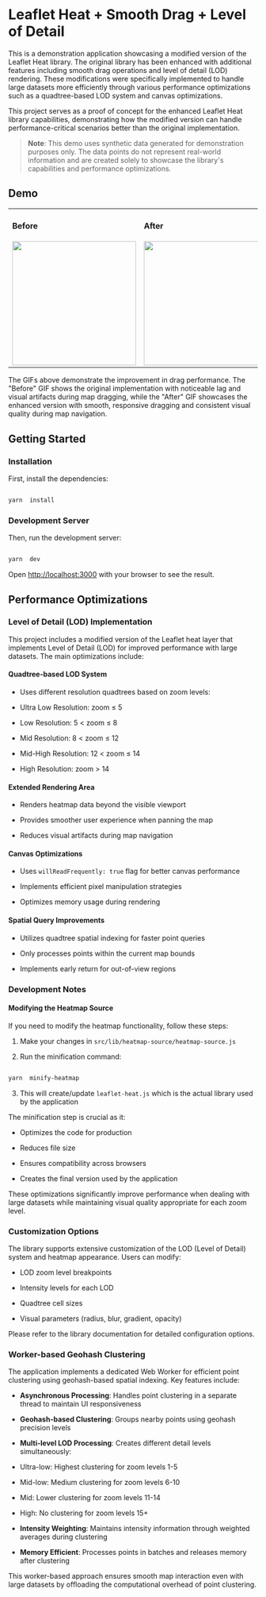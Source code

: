 
# Leaflet Heat + Smooth Drag + Level of Detail

  

This is a demonstration application showcasing a modified version of the Leaflet Heat library. The original library has been enhanced with additional features including smooth drag operations and level of detail (LOD) rendering. These modifications were specifically implemented to handle large datasets more efficiently through various performance optimizations such as a quadtree-based LOD system and canvas optimizations.

  

This project serves as a proof of concept for the enhanced Leaflet Heat library capabilities, demonstrating how the modified version can handle performance-critical scenarios better than the original implementation.

  

> **Note**: This demo uses synthetic data generated for demonstration purposes only. The data points do not represent real-world information and are created solely to showcase the library's capabilities and performance optimizations.

  

## Demo


<table>

<tr>

<td>

<h4>Before</h4>

<img  src="https://firebasestorage.googleapis.com/v0/b/opalloo.appspot.com/o/LeafletHeatSmooth%2Fbefore.gif?alt=media&token=99163262-54cb-4ec9-8240-66fd54f061b2"  width="250">

</td>

<td>

<h4>After</h4>

<img  src="https://firebasestorage.googleapis.com/v0/b/opalloo.appspot.com/o/LeafletHeatSmooth%2Fafter.gif?alt=media&token=50776e4c-0724-4894-a298-68c12eeb840f"  width="250">

</td>

</tr>

</table>

  

The GIFs above demonstrate the improvement in drag performance. The "Before" GIF shows the original implementation with noticeable lag and visual artifacts during map dragging, while the "After" GIF showcases the enhanced version with smooth, responsive dragging and consistent visual quality during map navigation.

  

## Getting Started

  

### Installation

  

First, install the dependencies:

  

```bash

yarn  install

```

  

### Development Server

  

Then, run the development server:

  

```bash

yarn  dev

```

  

Open [http://localhost:3000](http://localhost:3000) with your browser to see the result.

  

## Performance Optimizations

  

### Level of Detail (LOD) Implementation

  

This project includes a modified version of the Leaflet heat layer that implements Level of Detail (LOD) for improved performance with large datasets. The main optimizations include:

  

#### Quadtree-based LOD System

  

- Uses different resolution quadtrees based on zoom levels:

  

- Ultra Low Resolution: zoom ≤ 5

  

- Low Resolution: 5 < zoom ≤ 8

  

- Mid Resolution: 8 < zoom ≤ 12

  

- Mid-High Resolution: 12 < zoom ≤ 14

  

- High Resolution: zoom > 14

  

#### Extended Rendering Area

  

- Renders heatmap data beyond the visible viewport

  

- Provides smoother user experience when panning the map

  

- Reduces visual artifacts during map navigation

  

#### Canvas Optimizations

  

- Uses `willReadFrequently: true` flag for better canvas performance

  

- Implements efficient pixel manipulation strategies

  

- Optimizes memory usage during rendering

  

#### Spatial Query Improvements

  

- Utilizes quadtree spatial indexing for faster point queries

  

- Only processes points within the current map bounds

  

- Implements early return for out-of-view regions

  

### Development Notes

  

#### Modifying the Heatmap Source

  

If you need to modify the heatmap functionality, follow these steps:

  

1. Make your changes in `src/lib/heatmap-source/heatmap-source.js`

  

2. Run the minification command:

  

```bash

yarn  minify-heatmap

```

  

3. This will create/update `leaflet-heat.js` which is the actual library used by the application

  

The minification step is crucial as it:

  

- Optimizes the code for production

- Reduces file size

- Ensures compatibility across browsers

- Creates the final version used by the application

  

These optimizations significantly improve performance when dealing with large datasets while maintaining visual quality appropriate for each zoom level.

  

### Customization Options

  

The library supports extensive customization of the LOD (Level of Detail) system and heatmap appearance. Users can modify:

  

- LOD zoom level breakpoints

- Intensity levels for each LOD

- Quadtree cell sizes

- Visual parameters (radius, blur, gradient, opacity)

  

Please refer to the library documentation for detailed configuration options.

  

### Worker-based Geohash Clustering

  

The application implements a dedicated Web Worker for efficient point clustering using geohash-based spatial indexing. Key features include:

  

-  **Asynchronous Processing**: Handles point clustering in a separate thread to maintain UI responsiveness

  

-  **Geohash-based Clustering**: Groups nearby points using geohash precision levels

  

-  **Multi-level LOD Processing**: Creates different detail levels simultaneously:

  

- Ultra-low: Highest clustering for zoom levels 1-5

  

- Mid-low: Medium clustering for zoom levels 6-10

  

- Mid: Lower clustering for zoom levels 11-14

  

- High: No clustering for zoom levels 15+

  

-  **Intensity Weighting**: Maintains intensity information through weighted averages during clustering

  

-  **Memory Efficient**: Processes points in batches and releases memory after clustering

  

This worker-based approach ensures smooth map interaction even with large datasets by offloading the computational overhead of point clustering.